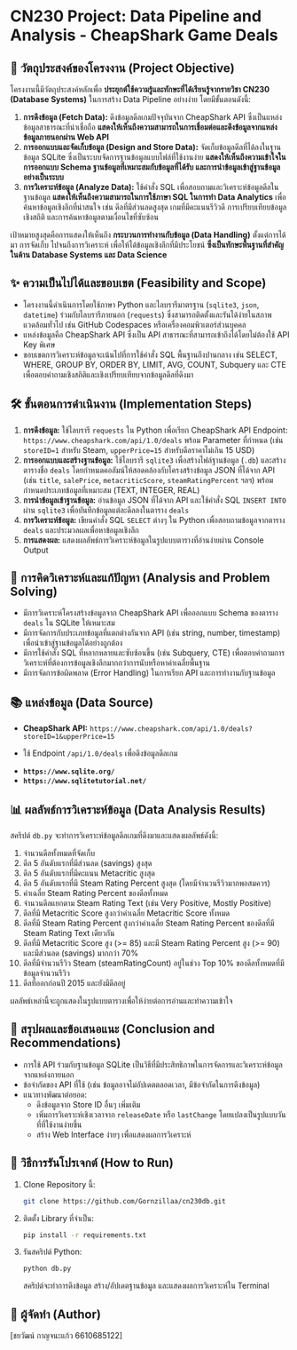 # CN230 Project: Data Pipeline and Analysis - CheapShark Game Deals

## 🎯 วัตถุประสงค์ของโครงงาน (Project Objective)

โครงงานนี้มีวัตถุประสงค์หลักเพื่อ **ประยุกต์ใช้ความรู้และทักษะที่ได้เรียนรู้จากรายวิชา CN230 (Database Systems)** ในการสร้าง Data Pipeline อย่างง่าย โดยมีขั้นตอนดังนี้:

1.  **การดึงข้อมูล (Fetch Data):** ดึงข้อมูลดีลเกมปัจจุบันจาก CheapShark API ซึ่งเป็นแหล่งข้อมูลสาธารณะที่น่าเชื่อถือ **แสดงให้เห็นถึงความสามารถในการเชื่อมต่อและดึงข้อมูลจากแหล่งข้อมูลภายนอกผ่าน Web API**
2.  **การออกแบบและจัดเก็บข้อมูล (Design and Store Data):** จัดเก็บข้อมูลดีลที่ได้ลงในฐานข้อมูล SQLite ซึ่งเป็นระบบจัดการฐานข้อมูลแบบไฟล์ที่ใช้งานง่าย **แสดงให้เห็นถึงความเข้าใจในการออกแบบ Schema ฐานข้อมูลที่เหมาะสมกับข้อมูลที่ได้รับ และการนำข้อมูลเข้าสู่ฐานข้อมูลอย่างเป็นระบบ**
3.  **การวิเคราะห์ข้อมูล (Analyze Data):** ใช้คำสั่ง SQL เพื่อสอบถามและวิเคราะห์ข้อมูลดีลในฐานข้อมูล **แสดงให้เห็นถึงความสามารถในการใช้ภาษา SQL ในการทำ Data Analytics** เพื่อค้นหาข้อมูลเชิงลึกที่น่าสนใจ เช่น ดีลที่มีส่วนลดสูงสุด เกมที่มีคะแนนรีวิวดี การเปรียบเทียบข้อมูลเชิงสถิติ และการค้นหาข้อมูลตามเงื่อนไขที่ซับซ้อน

เป้าหมายสูงสุดคือการแสดงให้เห็นถึง **กระบวนการทำงานกับข้อมูล (Data Handling)** ตั้งแต่การได้มา การจัดเก็บ ไปจนถึงการวิเคราะห์ เพื่อให้ได้ข้อมูลเชิงลึกที่มีประโยชน์ **ซึ่งเป็นทักษะพื้นฐานที่สำคัญในด้าน Database Systems และ Data Science**

## ✨ ความเป็นไปได้และขอบเขต (Feasibility and Scope)

*   โครงงานนี้ดำเนินการโดยใช้ภาษา Python และไลบรารีมาตรฐาน (`sqlite3`, `json`, `datetime`) ร่วมกับไลบรารีภายนอก (`requests`) ซึ่งสามารถติดตั้งและรันได้ง่ายในสภาพแวดล้อมทั่วไป เช่น GitHub Codespaces หรือเครื่องคอมพิวเตอร์ส่วนบุคคล
*   แหล่งข้อมูลคือ CheapShark API ซึ่งเป็น API สาธารณะที่สามารถเข้าถึงได้โดยไม่ต้องใช้ API Key พิเศษ
*   ขอบเขตการวิเคราะห์ข้อมูลจะเน้นไปที่การใช้คำสั่ง SQL พื้นฐานถึงปานกลาง เช่น SELECT, WHERE, GROUP BY, ORDER BY, LIMIT, AVG, COUNT, Subquery และ CTE เพื่อตอบคำถามเชิงสถิติและเชิงเปรียบเทียบจากข้อมูลดีลที่ดึงมา

## 🛠️ ขั้นตอนการดำเนินงาน (Implementation Steps)

1.  **การดึงข้อมูล:** ใช้ไลบรารี `requests` ใน Python เพื่อเรียก CheapShark API Endpoint: `https://www.cheapshark.com/api/1.0/deals` พร้อม Parameter ที่กำหนด (เช่น `storeID=1` สำหรับ Steam, `upperPrice=15` สำหรับดีลราคาไม่เกิน 15 USD)
2.  **การออกแบบและสร้างฐานข้อมูล:** ใช้ไลบรารี `sqlite3` เพื่อสร้างไฟล์ฐานข้อมูล (`.db`) และสร้างตารางชื่อ `deals` โดยกำหนดคอลัมน์ให้สอดคล้องกับโครงสร้างข้อมูล JSON ที่ได้จาก API (เช่น `title`, `salePrice`, `metacriticScore`, `steamRatingPercent` ฯลฯ) พร้อมกำหนดประเภทข้อมูลที่เหมาะสม (TEXT, INTEGER, REAL)
3.  **การนำข้อมูลเข้าฐานข้อมูล:** อ่านข้อมูล JSON ที่ได้จาก API และใช้คำสั่ง SQL `INSERT INTO` ผ่าน `sqlite3` เพื่อบันทึกข้อมูลแต่ละดีลลงในตาราง `deals`
4.  **การวิเคราะห์ข้อมูล:** เขียนคำสั่ง SQL `SELECT` ต่างๆ ใน Python เพื่อสอบถามข้อมูลจากตาราง `deals` และประมวลผลเพื่อหาข้อมูลเชิงลึก
5.  **การแสดงผล:** แสดงผลลัพธ์การวิเคราะห์ข้อมูลในรูปแบบตารางที่อ่านง่ายผ่าน Console Output

## 🧠 การคิดวิเคราะห์และแก้ปัญหา (Analysis and Problem Solving)

*   มีการวิเคราะห์โครงสร้างข้อมูลจาก CheapShark API เพื่อออกแบบ Schema ของตาราง `deals` ใน SQLite ให้เหมาะสม
*   มีการจัดการกับประเภทข้อมูลที่แตกต่างกันจาก API (เช่น string, number, timestamp) เพื่อนำเข้าสู่ฐานข้อมูลได้อย่างถูกต้อง
*   มีการใช้คำสั่ง SQL ที่หลากหลายและซับซ้อนขึ้น (เช่น Subquery, CTE) เพื่อตอบคำถามการวิเคราะห์ที่ต้องการข้อมูลเชิงลึกมากกว่าการนับหรือหาค่าเฉลี่ยพื้นฐาน
*   มีการจัดการข้อผิดพลาด (Error Handling) ในการเรียก API และการทำงานกับฐานข้อมูล

## 📚 แหล่งข้อมูล (Data Source)

*   **CheapShark API:** `https://www.cheapshark.com/api/1.0/deals?storeID=1&upperPrice=15`  
 - ใช้ Endpoint `/api/1.0/deals` เพื่อดึงข้อมูลดีลเกม
*   **`https://www.sqlite.org/`**
*   **`https://www.sqlitetutorial.net/`**

## 📊 ผลลัพธ์การวิเคราะห์ข้อมูล (Data Analysis Results)

สคริปต์ `db.py` จะทำการวิเคราะห์ข้อมูลดีลเกมที่ดึงมาและแสดงผลลัพธ์ดังนี้:

1.  จำนวนดีลทั้งหมดที่จัดเก็บ
2.  ดีล 5 อันดับแรกที่มีส่วนลด (savings) สูงสุด
3.  ดีล 5 อันดับแรกที่มีคะแนน Metacritic สูงสุด
4.  ดีล 5 อันดับแรกที่มี Steam Rating Percent สูงสุด (โดยมีจำนวนรีวิวมากพอสมควร)
5.  ค่าเฉลี่ย Steam Rating Percent ของดีลทั้งหมด
6.  จำนวนดีลแยกตาม Steam Rating Text (เช่น Very Positive, Mostly Positive)
7.  ดีลที่มี Metacritic Score สูงกว่าค่าเฉลี่ย Metacritic Score ทั้งหมด
8.  ดีลที่มี Steam Rating Percent สูงกว่าค่าเฉลี่ย Steam Rating Percent ของดีลที่มี Steam Rating Text เดียวกัน
9.  ดีลที่มี Metacritic Score สูง (>= 85) และมี Steam Rating Percent สูง (>= 90) และมีส่วนลด (savings) มากกว่า 70%
10. ดีลที่มีจำนวนรีวิว Steam (steamRatingCount) อยู่ในช่วง Top 10% ของดีลทั้งหมดที่มีข้อมูลจำนวนรีวิว
11. ดีลที่ออกก่อนปี 2015 และยังมีดีลอยู่

ผลลัพธ์เหล่านี้จะถูกแสดงในรูปแบบตารางเพื่อให้ง่ายต่อการอ่านและทำความเข้าใจ

## 📝 สรุปผลและข้อเสนอแนะ (Conclusion and Recommendations)

*   การใช้ API ร่วมกับฐานข้อมูล SQLite เป็นวิธีที่มีประสิทธิภาพในการจัดการและวิเคราะห์ข้อมูลจากแหล่งภายนอก
*   ข้อจำกัดของ API ที่ใช้ (เช่น ข้อมูลอาจไม่อัปเดตตลอดเวลา, มีข้อจำกัดในการดึงข้อมูล)
*   แนวทางพัฒนาต่อยอด:
    *   ดึงข้อมูลจาก Store ID อื่นๆ เพิ่มเติม
    *   เพิ่มการวิเคราะห์เชิงเวลาจาก `releaseDate` หรือ `lastChange` โดยแปลงเป็นรูปแบบวันที่ที่ใช้งานง่ายขึ้น
    *   สร้าง Web Interface ง่ายๆ เพื่อแสดงผลการวิเคราะห์

## 🚀 วิธีการรันโปรเจกต์ (How to Run)

1.  Clone Repository นี้:
    ```bash
    git clone https://github.com/Gornzillaa/cn230db.git
    ```
2.  ติดตั้ง Library ที่จำเป็น:
    ```bash
    pip install -r requirements.txt
    ```
3.  รันสคริปต์ Python:
    ```bash
    python db.py
    ```
    สคริปต์จะทำการดึงข้อมูล สร้าง/อัปเดตฐานข้อมูล และแสดงผลการวิเคราะห์ใน Terminal

## 👤 ผู้จัดทำ (Author)

[ชยวัฒน์ กาญจนะแก้ว 6610685122]